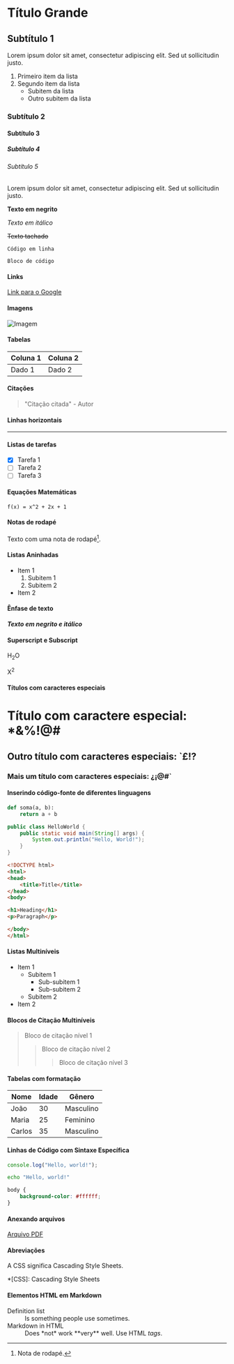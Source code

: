 # Título Grande

## Subtítulo 1

Lorem ipsum dolor sit amet, consectetur adipiscing elit. Sed ut sollicitudin justo. 

1. Primeiro item da lista
2. Segundo item da lista
    - Subitem da lista
    - Outro subitem da lista

### Subtítulo 2

#### Subtítulo 3

##### Subtítulo 4

###### Subtítulo 5

Lorem ipsum dolor sit amet, consectetur adipiscing elit. Sed ut sollicitudin justo. 

**Texto em negrito**

*Texto em itálico*

~~Texto tachado~~

`Código em linha`

```
Bloco de código
```

#### Links

[Link para o Google](https://www.google.com)

#### Imagens

![Imagem](https://via.placeholder.com/150)

#### Tabelas

| Coluna 1 | Coluna 2 |
|----------|----------|
| Dado 1   | Dado 2   |

#### Citações

> "Citação citada" - Autor

#### Linhas horizontais

---

#### Listas de tarefas

- [x] Tarefa 1
- [ ] Tarefa 2
- [ ] Tarefa 3

#### Equações Matemáticas

``
f(x) = x^2 + 2x + 1
``

#### Notas de rodapé

Texto com uma nota de rodapé[^1].

[^1]: Nota de rodapé.

#### Listas Aninhadas

- Item 1
  1. Subitem 1
  2. Subitem 2
- Item 2

#### Ênfase de texto

***Texto em negrito e itálico***

#### Superscript e Subscript

H<sub>2</sub>O

X<sup>2</sup>

#### Títulos com caracteres especiais

# Título com caractere especial: *&%!@#

## Outro título com caracteres especiais: `£!?

### Mais um título com caracteres especiais: ¿¡@#`

#### Inserindo código-fonte de diferentes linguagens

```python
def soma(a, b):
    return a + b
```

```java
public class HelloWorld {
    public static void main(String[] args) {
        System.out.println("Hello, World!");
    }
}
```

```html
<!DOCTYPE html>
<html>
<head>
    <title>Title</title>
</head>
<body>

<h1>Heading</h1>
<p>Paragraph</p>

</body>
</html>
```

#### Listas Multiníveis

- Item 1
    - Subitem 1
        - Sub-subitem 1
        - Sub-subitem 2
    - Subitem 2
- Item 2

#### Blocos de Citação Multiníveis

> Bloco de citação nível 1
>> Bloco de citação nível 2
>>> Bloco de citação nível 3

#### Tabelas com formatação

| Nome     | Idade | Gênero |
|----------|-------|--------|
| João     | 30    | Masculino |
| Maria    | 25    | Feminino |
| Carlos   | 35    | Masculino |

#### Linhas de Código com Sintaxe Específica

```javascript
console.log("Hello, world!");
```

```bash
echo "Hello, world!"
```

```css
body {
    background-color: #ffffff;
}
```

#### Anexando arquivos

[Arquivo PDF](exemplo.pdf)

#### Abreviações

A CSS significa Cascading Style Sheets.

*[CSS]: Cascading Style Sheets

#### Elementos HTML em Markdown

<dl>
  <dt>Definition list</dt>
  <dd>Is something people use sometimes.</dd>

  <dt>Markdown in HTML</dt>
  <dd>Does *not* work **very** well. Use HTML <em>tags</em>.</dd>
</dl>
